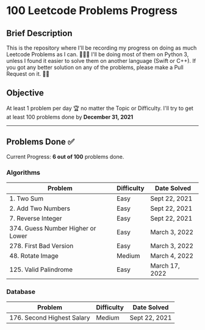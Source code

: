 # 100 Leetcode Problems Progress

## Brief Description
This is the repository where I'll be recording my progress on doing as much Leetcode Problems as I can. 👨🏽‍💻
I'll be doing most of them on Python 3, unless I found it easier to solve them on another language (Swift or C++).
If you got any better solution on any of the problems, please make a Pull Request on it. 🙌🏽

## Objective
At least 1 problem per day 🏆 no matter the Topic or Difficulty. 
I'll try to get at least 100 problems done by **December 31, 2021**

<hr>

## Problems Done ✅
Current Progress: **6 out of 100** problems done.

### Algorithms
Problem                            | Difficulty   | Date Solved
---------------------------------- | ------------ | -----------
1\. Two Sum                        | Easy         | Sept 22, 2021
2\. Add Two Numbers                | Easy         | Sept 22, 2021
7\. Reverse Integer                | Easy         | Sept 22, 2021
374\. Guess Number Higher or Lower | Easy         | March 3, 2022
278\. First Bad Version            | Easy         | March 3, 2022
48\. Rotate Image                  | Medium       | March 4, 2022
125\. Valid Palindrome             | Easy         | March 17, 2022

### Database
Problem                     | Difficulty | Date Solved
--------------------------- | ---------- | -----------
176\. Second Highest Salary | Medium     | Sept 22, 2021


